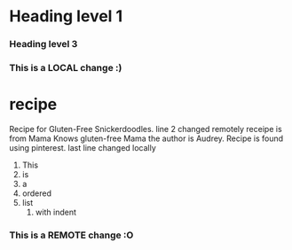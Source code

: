 # Heading level 1
### Heading level 3
### This is a LOCAL change :)
# recipe
Recipe for Gluten-Free Snickerdoodles. line 2 changed remotely
receipe is from Mama Knows gluten-free Mama the author is Audrey. Recipe is found using pinterest.
last line changed locally
1. This
2. is
3. a 
4. ordered
5. list 
    1. with indent
### This is a REMOTE change :O